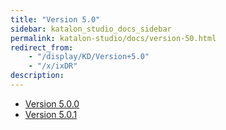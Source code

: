 ```yaml
---
title: "Version 5.0" 
sidebar: katalon_studio_docs_sidebar
permalink: katalon-studio/docs/version-50.html 
redirect_from:
    - "/display/KD/Version+5.0"
    - "/x/ixDR"
description: 
---
```

*   [Version 5.0.0](/display/KD/Version+5.0.0)
*   [Version 5.0.1](/display/KD/Version+5.0.1)